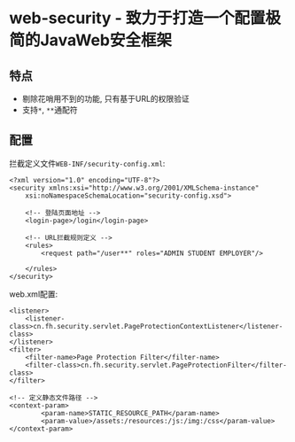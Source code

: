 # web-security - 致力于打造一个配置极简的JavaWeb安全框架

## 特点
- 剔除花哨用不到的功能, 只有基于URL的权限验证
- 支持`*`, `**`通配符

## 配置
拦截定义文件`WEB-INF/security-config.xml`:
```
<?xml version="1.0" encoding="UTF-8"?>
<security xmlns:xsi="http://www.w3.org/2001/XMLSchema-instance"
    xsi:noNamespaceSchemaLocation="security-config.xsd">

	<!-- 登陆页面地址 -->
	<login-page>/login</login-page>

	<!-- URL拦截规则定义 -->
	<rules>
        <request path="/user**" roles="ADMIN STUDENT EMPLOYER"/>

	</rules>
</security>
```

web.xml配置:
```
<listener>
    <listener-class>cn.fh.security.servlet.PageProtectionContextListener</listener-class>
</listener>
<filter>
    <filter-name>Page Protection Filter</filter-name>
    <filter-class>cn.fh.security.servlet.PageProtectionFilter</filter-class>
</filter>

<!-- 定义静态文件路径 -->
<context-param>
        <param-name>STATIC_RESOURCE_PATH</param-name>
        <param-value>/assets:/resources:/js:/img:/css</param-value>
</context-param>
```